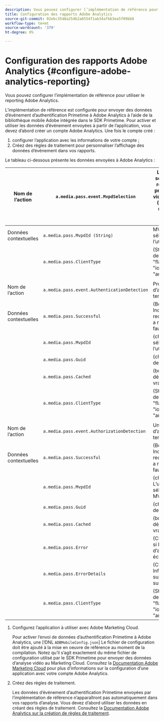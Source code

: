 ```yaml
---
description: Vous pouvez configurer l’implémentation de référence pour utiliser le reporting Adobe Analytics.
title: Configuration des rapports Adobe Analytics
source-git-commit: 02ebc3548a254b2a6554f1ab34afbb3ea5f09bb8
workflow-type: tm+mt
source-wordcount: '379'
ht-degree: 0%

---
```


# Configuration des rapports Adobe Analytics {#configure-adobe-analytics-reporting}

Vous pouvez configurer l’implémentation de référence pour utiliser le reporting Adobe Analytics.

L’implémentation de référence est configurée pour envoyer des données d’événement d’authentification Primetime à Adobe Analytics à l’aide de la bibliothèque mobile Adobe intégrée dans le SDK Primetime. Pour activer et utiliser les données d’événement envoyées à partir de l’application, vous devez d’abord créer un compte Adobe Analytics. Une fois le compte créé :

1. configurer l’application avec les informations de votre compte ;
1. Créez des règles de traitement pour personnaliser l’affichage des données d’événement dans vos rapports.

Le tableau ci-dessous présente les données envoyées à Adobe Analytics :

| Nom de l’action | `a.media.pass.event.MvpdSelection` | L’utilisateur a sélectionné un répartiteur de programmation vidéo multicanal (MVPD) dans une boîte de dialogue de sélection. |
|---|---|---|
| Données contextuelles | `a.media.pass.MvpdId (String)` | MVPD sélectionné par l’utilisateur |
|  | `a.media.pass.ClientType` | (String) Le type de client est &quot;flash&quot;, &quot;html5&quot;, &quot;ios&quot; ou &quot;android&quot;. |
|  | | |
| Nom de l’action | `a.media.pass.event.AuthenticationDetection` | Processus d’authentification terminé |
| Données contextuelles | `a.media.pass.Successful` | (Booléen) Indique si la requête de jeton a réussi, vrai ou faux. |
|  | `a.media.pass.MvpdId` | (chaîne) MVPD sélectionné par l’utilisateur |
|  | `a.media.pass.Guid` | (chaîne) Un ID de suivi |
|  | `a.media.pass.Cached` | (booléen) Jeton déjà en cache, vrai ou faux |
|  | `a.media.pass.ClientType` | (String) Le type de client est &quot;flash&quot;, &quot;html5&quot;, &quot;ios&quot; ou &quot;android&quot;. |
|  | | |
| Nom de l’action | `a.media.pass.event.AuthorizationDetection` | Un workflow d’autorisation terminé |
| Données contextuelles | `a.media.pass.Successful` | (Booléen) Indique si la requête de jeton a réussi, vrai ou faux. |
|  | `a.media.pass.MvpdId` | (chaîne) L’utilisateur a sélectionné MVPD |
|  | `a.media.pass.Guid` | (chaîne) Un ID de suivi |
|  | `a.media.pass.Cached` | (booléen) Jeton déjà en cache, vrai ou faux |
|  | `a.media.pass.Error` | (Chaîne) Erreur si la tentative d’autorisation a échoué |
|  | `a.media.pass.ErrorDetails` | (Chaîne) Informations supplémentaires sur l’erreur |
|  | `a.media.pass.ClientType` | (String) Le type de client est &quot;flash&quot;, &quot;html5&quot;, &quot;ios&quot; ou &quot;android&quot;. |

1. Configurez l’application à utiliser avec Adobe Marketing Cloud.

   Pour activer l’envoi de données d’authentification Primetime à Adobe Analytics, une [!DNL `ADBMobileConfig.json`] Le fichier de configuration doit être ajouté à la mise en oeuvre de référence au moment de la compilation. Notez qu’il s’agit exactement du même fichier de configuration utilisé par le SDK Primetime pour envoyer des données d’analyse vidéo au Marketing Cloud. Consultez la [Documentation Adobe Marketing Cloud](https://microsite.omniture.com/t2/help/en_US/reference/) pour plus d’informations sur la configuration d’une application avec votre compte Adobe Analytics.
1. Créez des règles de traitement.

   Les données d’événement d’authentification Primetime envoyées par l’implémentation de référence n’apparaîtront pas automatiquement dans vos rapports d’analyse. Vous devez d’abord utiliser les données en créant des règles de traitement. Consultez la [Documentation Adobe Analytics sur la création de règles de traitement](https://microsite.omniture.com/t2/help/en_US/reference/processing_rules.html).
